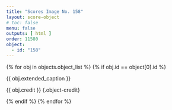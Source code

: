 ```yaml
---
title: "Scores Image No. 158"
layout: score-object
# toc: false
menu: false
outputs: [ html ]
order: 11580
object:
  - id: "158"
---
```


{% for obj in objects.object_list %}
{% if obj.id == object[0].id %}

{{ obj.extended_caption }}

{{ obj.credit }} {.object-credit}

{% endif %}
{% endfor %}
